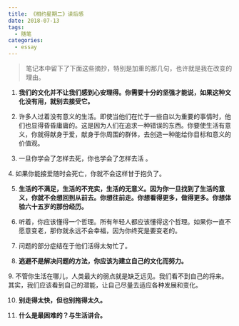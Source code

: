 ```yaml
---
title: 《相约星期二》读后感
date: 2018-07-13
tags:
  - 随笔
categories:
  - essay
---
```


> 笔记本中留下了下面这些摘抄，特别是加重的那几句，也许就是我在改变的理由。

1. **我们的文化并不让我们感到心安理得。你需要十分的坚强才能说，如果这种文化没有用，就别去接受它。**

<!-- more -->

2. 许多人过着没有意义的生活。即使当他们在忙于一些自以为重要的事情时 ​，他们也显得昏昏庸庸的。这是因为人们在追求一种错误的东西。你要使生活有意义，你就得献身于爱，献身于你周围的群体，去创造一种能给你目标和意义的价值观。

3. 一旦你学会了怎样去死，你也学会了怎样去活 ​。

​4. 如果你能接爱随时会死亡，你就不会这样甘于抱负了。

5. **生活的不满足，生活的不充实，生活的无意义。因为你一旦找到了生活的意义，你就不会想回到从前去。你想往前走。你想看得更多，做得更多。你想体验六十五岁的那份经历。**

6. 听着，你应该懂得一个哲理。所有年轻人都应该懂得这个哲理。如果你一直不愿意变老，那你就永远不会幸福，因为你终究是要变老的。

7. 问题的部分症结在于他们活得太匆忙了。

8. **逃避不是解决问题的方法，你应该为建立自己的文化而努力。**

​9. 不管你生活在哪儿，人类最大的弱点就是缺乏远见。我们看不到自己的将来。其实，我们应该看到自己的潜能，让自己尽量去适应各种发展和变化。

10. **别走得太快，但也别拖得太久。**

11. **什么是最困难的？与生活讲合。**
